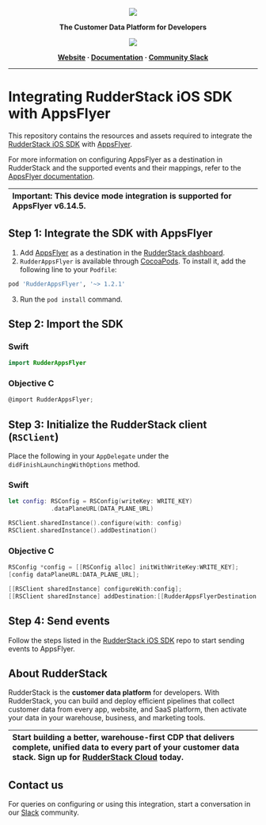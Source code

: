 <p align="center">
  <a href="https://rudderstack.com/">
    <img src="https://user-images.githubusercontent.com/59817155/121357083-1c571300-c94f-11eb-8cc7-ce6df13855c9.png">
  </a>
</p>

<p align="center"><b>The Customer Data Platform for Developers</b></p>

<p align="center">
  <a href="https://cocoapods.org/pods/RudderAppsFlyer">
    <img src="https://img.shields.io/cocoapods/v/RudderAppsFlyer.svg?style=flat">
    </a>
</p>

<p align="center">
  <b>
    <a href="https://rudderstack.com">Website</a>
    ·
    <a href="https://www.rudderstack.com/docs/stream-sources/rudderstack-sdk-integration-guides/rudderstack-ios-sdk/ios-v2/">Documentation</a>
    ·
    <a href="https://rudderstack.com/join-rudderstack-slack-community">Community Slack</a>
  </b>
</p>

---

# Integrating RudderStack iOS SDK with AppsFlyer

This repository contains the resources and assets required to integrate the [RudderStack iOS SDK](https://www.rudderstack.com/docs/stream-sources/rudderstack-sdk-integration-guides/rudderstack-ios-sdk/ios-v2/) with [AppsFlyer](https://www.appsflyer.com/).

For more information on configuring AppsFlyer as a destination in RudderStack and the supported events and their mappings, refer to the [AppsFlyer documentation](https://www.rudderstack.com/docs/stream-sources/appsflyer/).

| Important: This device mode integration is supported for AppsFlyer v6.14.5. |
| :-------------------------------------------------------------------------- |

## Step 1: Integrate the SDK with AppsFlyer

1. Add [AppsFlyer](https://www.appsflyer.com/) as a destination in the [RudderStack dashboard](https://app.rudderstack.com/).
2. `RudderAppsFlyer` is available through [CocoaPods](https://cocoapods.org). To install it, add the following line to your `Podfile`:

```ruby
pod 'RudderAppsFlyer', '~> 1.2.1'
```

3. Run the `pod install` command.

## Step 2: Import the SDK

### Swift

```swift
import RudderAppsFlyer
```

### Objective C

```objective-c
@import RudderAppsFlyer;
```

## Step 3: Initialize the RudderStack client (`RSClient`)

Place the following in your `AppDelegate` under the `didFinishLaunchingWithOptions` method.

### Swift

```swift
let config: RSConfig = RSConfig(writeKey: WRITE_KEY)
            .dataPlaneURL(DATA_PLANE_URL)

RSClient.sharedInstance().configure(with: config)
RSClient.sharedInstance().addDestination()
```

### Objective C

```objective-c
RSConfig *config = [[RSConfig alloc] initWithWriteKey:WRITE_KEY];
[config dataPlaneURL:DATA_PLANE_URL];

[[RSClient sharedInstance] configureWith:config];
[[RSClient sharedInstance] addDestination:[[RudderAppsFlyerDestination alloc] init]];
```

## Step 4: Send events

Follow the steps listed in the [RudderStack iOS SDK](https://github.com/rudderlabs/rudder-sdk-ios/tree/master-v2#sending-events) repo to start sending events to AppsFlyer.

## About RudderStack

RudderStack is the **customer data platform** for developers. With RudderStack, you can build and deploy efficient pipelines that collect customer data from every app, website, and SaaS platform, then activate your data in your warehouse, business, and marketing tools.

| Start building a better, warehouse-first CDP that delivers complete, unified data to every part of your customer data stack. Sign up for [RudderStack Cloud](https://app.rudderstack.com/signup?type=freetrial) today. |
| :--------------------------------------------------------------------------------------------------------------------------------------------------------------------------------------------------------------------- |

## Contact us

For queries on configuring or using this integration, start a conversation in our [Slack](https://rudderstack.com/join-rudderstack-slack-community) community.
